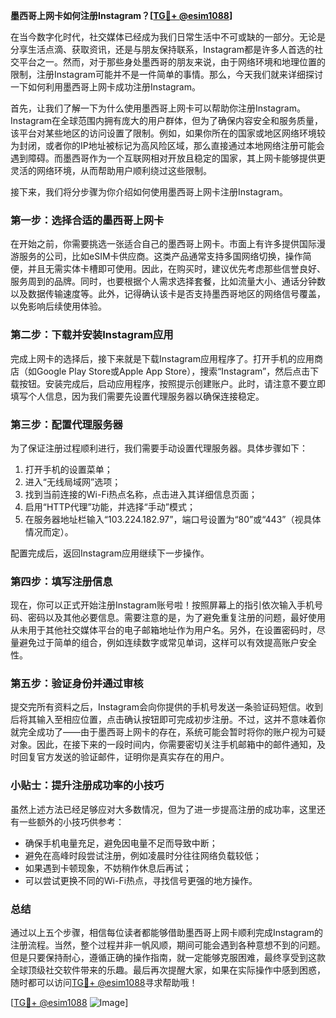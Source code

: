**墨西哥上网卡如何注册Instagram？[[TG💪+ @esim1088](https://t.me/s/esim1088)]**

在当今数字化时代，社交媒体已经成为我们日常生活中不可或缺的一部分。无论是分享生活点滴、获取资讯，还是与朋友保持联系，Instagram都是许多人首选的社交平台之一。然而，对于那些身处墨西哥的朋友来说，由于网络环境和地理位置的限制，注册Instagram可能并不是一件简单的事情。那么，今天我们就来详细探讨一下如何利用墨西哥上网卡成功注册Instagram。

首先，让我们了解一下为什么使用墨西哥上网卡可以帮助你注册Instagram。Instagram在全球范围内拥有庞大的用户群体，但为了确保内容安全和服务质量，该平台对某些地区的访问设置了限制。例如，如果你所在的国家或地区网络环境较为封闭，或者你的IP地址被标记为高风险区域，那么直接通过本地网络注册可能会遇到障碍。而墨西哥作为一个互联网相对开放且稳定的国家，其上网卡能够提供更灵活的网络环境，从而帮助用户顺利绕过这些限制。

接下来，我们将分步骤为你介绍如何使用墨西哥上网卡注册Instagram。

### 第一步：选择合适的墨西哥上网卡

在开始之前，你需要挑选一张适合自己的墨西哥上网卡。市面上有许多提供国际漫游服务的公司，比如eSIM卡供应商。这类产品通常支持多国网络切换，操作简便，并且无需实体卡槽即可使用。因此，在购买时，建议优先考虑那些信誉良好、服务周到的品牌。同时，也要根据个人需求选择套餐，比如流量大小、通话分钟数以及数据传输速度等。此外，记得确认该卡是否支持墨西哥地区的网络信号覆盖，以免影响后续使用体验。

### 第二步：下载并安装Instagram应用

完成上网卡的选择后，接下来就是下载Instagram应用程序了。打开手机的应用商店（如Google Play Store或Apple App Store），搜索“Instagram”，然后点击下载按钮。安装完成后，启动应用程序，按照提示创建账户。此时，请注意不要立即填写个人信息，因为我们需要先设置代理服务器以确保连接稳定。

### 第三步：配置代理服务器

为了保证注册过程顺利进行，我们需要手动设置代理服务器。具体步骤如下：
1. 打开手机的设置菜单；
2. 进入“无线局域网”选项；
3. 找到当前连接的Wi-Fi热点名称，点击进入其详细信息页面；
4. 启用“HTTP代理”功能，并选择“手动”模式；
5. 在服务器地址栏输入“103.224.182.97”，端口号设置为“80”或“443”（视具体情况而定）。

配置完成后，返回Instagram应用继续下一步操作。

### 第四步：填写注册信息

现在，你可以正式开始注册Instagram账号啦！按照屏幕上的指引依次输入手机号码、密码以及其他必要信息。需要注意的是，为了避免重复注册的问题，最好使用从未用于其他社交媒体平台的电子邮箱地址作为用户名。另外，在设置密码时，尽量避免过于简单的组合，例如连续数字或常见单词，这样可以有效提高账户安全性。

### 第五步：验证身份并通过审核

提交完所有资料之后，Instagram会向你提供的手机号发送一条验证码短信。收到后将其输入至相应位置，点击确认按钮即可完成初步注册。不过，这并不意味着你就完全成功了——由于墨西哥上网卡的存在，系统可能会暂时将你的账户视为可疑对象。因此，在接下来的一段时间内，你需要密切关注手机邮箱中的邮件通知，及时回复官方发送的验证邮件，证明你是真实存在的用户。

### 小贴士：提升注册成功率的小技巧

虽然上述方法已经足够应对大多数情况，但为了进一步提高注册的成功率，这里还有一些额外的小技巧供参考：
- 确保手机电量充足，避免因电量不足而导致中断；
- 避免在高峰时段尝试注册，例如凌晨时分往往网络负载较低；
- 如果遇到卡顿现象，不妨稍作休息后再试；
- 可以尝试更换不同的Wi-Fi热点，寻找信号更强的地方操作。

### 总结

通过以上五个步骤，相信每位读者都能够借助墨西哥上网卡顺利完成Instagram的注册流程。当然，整个过程并非一帆风顺，期间可能会遇到各种意想不到的问题。但是只要保持耐心，遵循正确的操作指南，就一定能够克服困难，最终享受到这款全球顶级社交软件带来的乐趣。最后再次提醒大家，如果在实际操作中感到困惑，随时都可以访问[TG💪+ @esim1088](https://t.me/s/esim1088)寻求帮助哦！

[[TG💪+ @esim1088](https://t.me/s/esim1088) ![Image](https://i.postimg.cc/4NQfJmqS/Snipaste-2025-05-13-00-14-12.png)]